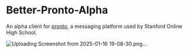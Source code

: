 # Better-Pronto-Alpha

An alpha client for [pronto](https://pronto.io), a messaging platform used by Stanford Online High School.

![Uploading Screenshot from 2025-01-16 19-08-30.png…]()
